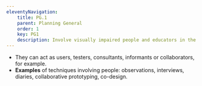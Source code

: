 ```yaml
---
eleventyNavigation:
    title: PG.1
    parent: Planning General
    order: 1
    key: PG1
    description: Involve visually impaired people and educators in the design and development phases.
---
```

- They can act as users, testers, consultants, informants or collaborators, for example.
- **Examples** of techniques involving people: observations, interviews, diaries, collaborative prototyping, co-design.
